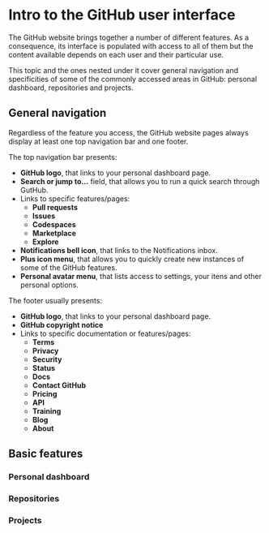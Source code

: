# Intro to the GitHub user interface

The GitHub website brings together a number of different features. As a consequence, its interface is populated with access to all of them but the content available depends on each user and their particular use.

This topic and the ones nested under it cover general navigation and specificities of some of the commonly accessed areas in GitHub: personal dashboard, repositories and projects.

## General navigation

<!--
- Top Navigation Bar
- Footer
-->

Regardless of the feature you access, the GitHub website pages always display at least one top navigation bar and one footer.

The top navigation bar presents:

- **GitHub logo**, that links to your personal dashboard page.
- **Search or jump to...** field, that allows you to run a quick search through GutHub.
- Links to specific features/pages:
  - **Pull requests**
  - **Issues**
  - **Codespaces**
  - **Marketplace**
  - **Explore**
- **Notifications bell icon**, that links to the Notifications inbox.
- **Plus icon menu**, that allows you to quickly create new instances of some of the GitHub features.
- **Personal avatar menu**, that lists access to settings, your itens and other personal options.

The footer usually presents:

- **GitHub logo**, that links to your personal dashboard page.
- **GitHub copyright notice**
- Links to specific documentation or features/pages:
  - **Terms**
  - **Privacy**
  - **Security**
  - **Status**
  - **Docs**
  - **Contact GitHub**
  - **Pricing**
  - **API**
  - **Training**
  - **Blog**
  - **About**

## Basic features

### Personal dashboard

### Repositories

### Projects
